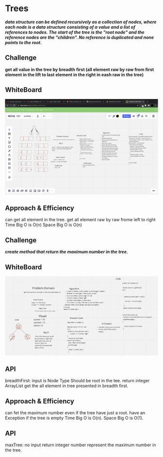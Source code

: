 # Trees

***data structure can be defined recursively as a collection of nodes, where each node is a data structure consisting of a value and a list of references to nodes. The start of the tree is the "root node" and the reference nodes are the "children". No reference is duplicated and none points to the root.***

## Challenge

**get all value in the tree by breadth first (all element raw by raw from first element in the lift to last element in the right in eash raw in the tree)**

## WhiteBoard

![breadth](breadth.png)

## Approach & Efficiency

can get all element in the tree.
get all element raw by raw frome left to right
Time Big O is O(n)
Space Big O is O(n)


## Challenge

***create method that return the maximum number in the tree.***


## WhiteBoard
![max-tree](max-tree.png)

## API
breadthFirst:  input is Node Type Should be root in the tee. return integer ArrayList get the all element in tree presented in breadth first.


## Approach & Efficiency
can fet the maximum number even if the tree have just a root.
have an Exception if the tree is empty
Time Big O is O(n).
Space Big O is O(1).

## API
maxTree: no input return integer number represent the maximum number in the tree.
